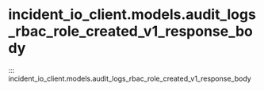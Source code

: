 # incident_io_client.models.audit_logs_rbac_role_created_v1_response_body

::: incident_io_client.models.audit_logs_rbac_role_created_v1_response_body
